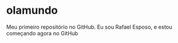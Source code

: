 # olamundo
Meu primeiro repositório no GitHub.
Eu sou Rafael Esposo, e estou começando agora no GitHub
